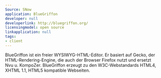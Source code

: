 ```yaml
---
Source: SNow
application: BlueGriffon
developer: null
developerlink: http://bluegriffon.org/
licensingmodel: open source
linkapplication: null
tags:
- client
---
```

BlueGriffon ist ein freier WYSIWYG-HTML-Editor. Er basiert auf Gecko, der HTML-Rendering-Engine, die auch der Browser Firefox nutzt und ersetzt Nvu u. KompoZer. BlueGriffon erzeugt zu den W3C-Webstandards HTML4, XHTML 1.1, HTML5 kompatible Webseiten.
